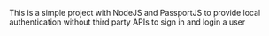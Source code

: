 This is a simple project with NodeJS and PassportJS to provide local authentication without third party APIs to sign in and login a user